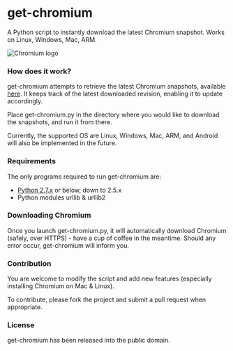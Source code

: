 get-chromium
============

A Python script to instantly download the latest Chromium snapshot. Works on Linux, Windows, Mac, ARM.

![Chromium logo]("https://upload.wikimedia.org/wikipedia/commons/thumb/archive/5/5f/20110410214417!Chromium_11_Logo.svg/120px-Chromium_11_Logo.svg.png")

###  How does it work?

get-chromium attempts to retrieve the latest Chromium snapshots, available [here](https://commondatastorage.googleapis.com/chromium-browser-snapshots/index.html "Chromium Snapshots"). It keeps track of the latest downloaded revision, enabling it to update accordingly.

Place get-chromium.py in the directory where you would like to download the snapshots, and run it from there.

Currently, the supported OS are Linux, Windows, Mac, ARM, and Android will also be implemented in the future. 

### Requirements

The only programs required to run get-chromium are:

* [Python 2.7.x](http://www.python.org/getit/ "Download Python") or below, down to 2.5.x
* Python modules urllib & urllib2

### Downloading Chromium

Once you launch get-chromium.py, it will automatically download Chromium (safely, over HTTPS) - have a cup of coffee in the meantime. Should any error occur, get-chromium will inform you.

### Contribution

You are welcome to modify the script and add new features (especially installing Chromium on Mac & Linux).

To contribute, please fork the project and submit a pull request when appropriate. 

### License

get-chromium has been released into the public domain.
